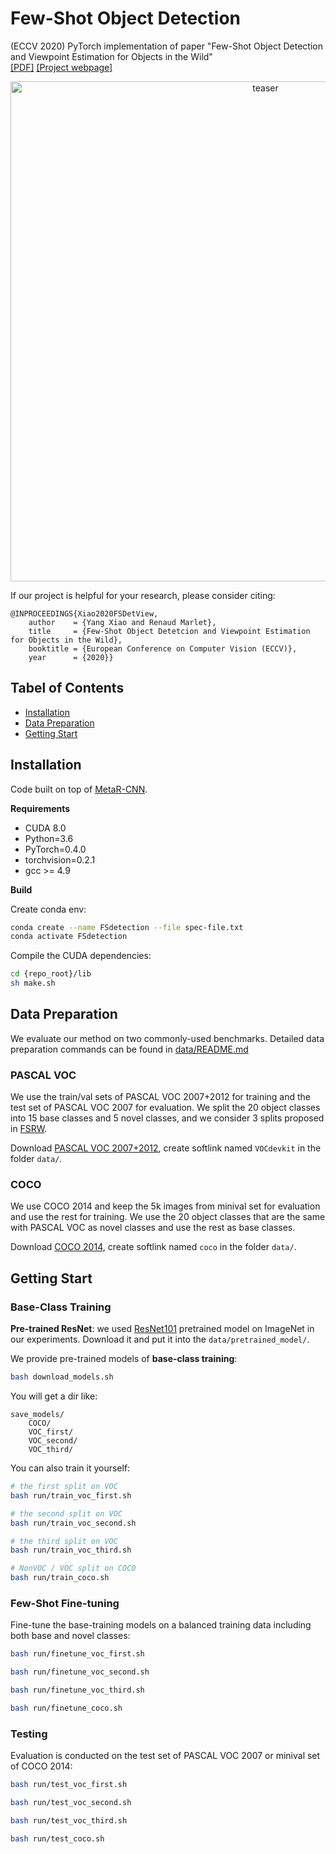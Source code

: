 # Few-Shot Object Detection

(ECCV 2020) PyTorch implementation of paper "Few-Shot Object Detection and Viewpoint Estimation for Objects in the Wild"\
[\[PDF\]]() [\[Project webpage\]](http://imagine.enpc.fr/~xiaoy/FSDetView/)

<p align="center">
<img src="https://github.com/YoungXIAO13/FewShotDetection/blob/master/img/PipelineDet.png" width="800px" alt="teaser">
</p>

If our project is helpful for your research, please consider citing:
```
@INPROCEEDINGS{Xiao2020FSDetView,
    author    = {Yang Xiao and Renaud Marlet},
    title     = {Few-Shot Object Detetcion and Viewpoint Estimation for Objects in the Wild},
    booktitle = {European Conference on Computer Vision (ECCV)},
    year      = {2020}}
```

## Tabel of Contents
* [Installation](#installation)
* [Data Preparation](#data-preparation)
* [Getting Start](#getting-start)


## Installation

Code built on top of [MetaR-CNN](https://github.com/yanxp/MetaR-CNN).
 
**Requirements**

* CUDA 8.0
* Python=3.6
* PyTorch=0.4.0
* torchvision=0.2.1
* gcc >= 4.9 

**Build**

Create conda env:
```sh
conda create --name FSdetection --file spec-file.txt
conda activate FSdetection
```

Compile the CUDA dependencies:
```sh
cd {repo_root}/lib
sh make.sh
```

## Data Preparation

We evaluate our method on two commonly-used benchmarks. Detailed data preparation commands can be found in [data/README.md](https://github.com/YoungXIAO13/FewShotDetection/tree/master/data/README.md)

### PASCAL VOC
 
We use the train/val sets of PASCAL VOC 2007+2012 for training and the test set of PASCAL VOC 2007 for evaluation. 
We split the 20 object classes into 15 base classes and 5 novel classes, and we consider 3 splits proposed in [FSRW](https://github.com/ucbdrive/few-shot-object-detection/blob/master/fsdet/data/datasets/builtin_meta.py). 

Download [PASCAL VOC 2007+2012](http://host.robots.ox.ac.uk/pascal/VOC/), create softlink named ``VOCdevkit`` in the folder ``data/``.


### COCO

We use COCO 2014 and keep the 5k images from minival set for evaluation and use the rest for training. 
We use the 20 object classes that are the same with PASCAL VOC as novel classes and use the rest as base classes.

Download [COCO 2014](https://cocodataset.org/#home), create softlink named ``coco`` in the folder ``data/``.


## Getting Start

### Base-Class Training

**Pre-trained ResNet**:
we used [ResNet101](https://www.dropbox.com/s/iev3tkbz5wyyuz9/resnet101_caffe.pth?dl=0) pretrained model on ImageNet in our experiments. 
Download it and put it into the ``data/pretrained_model/``.

We provide pre-trained models of **base-class training**:
```bash
bash download_models.sh
```
You will get a dir like:
```
save_models/
    COCO/
    VOC_first/
    VOC_second/
    VOC_third/
```

You can also train it yourself:
```bash
# the first split on VOC
bash run/train_voc_first.sh

# the second split on VOC
bash run/train_voc_second.sh

# the third split on VOC
bash run/train_voc_third.sh

# NonVOC / VOC split on COCO
bash run/train_coco.sh
```

### Few-Shot Fine-tuning

Fine-tune the base-training models on a balanced training data including both base and novel classes:
```bash
bash run/finetune_voc_first.sh

bash run/finetune_voc_second.sh

bash run/finetune_voc_third.sh

bash run/finetune_coco.sh
```


### Testing

Evaluation is conducted on the test set of PASCAL VOC 2007 or minival set of COCO 2014:
```bash
bash run/test_voc_first.sh

bash run/test_voc_second.sh

bash run/test_voc_third.sh

bash run/test_coco.sh
```